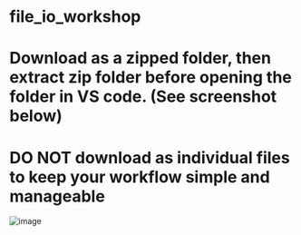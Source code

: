 # file_io_workshop
# Download as a zipped folder, then extract zip folder before opening the folder in VS code. (See screenshot below)
# DO NOT download as individual files to keep your workflow simple and manageable

![image](https://user-images.githubusercontent.com/52624830/175018532-639eed19-4d2a-4726-aa10-d5d82d731daa.png)

